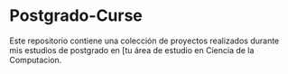 # Postgrado-Curse
Este repositorio contiene una colección de proyectos realizados durante mis estudios de postgrado en [tu área de estudio en Ciencia de la Computacion.
